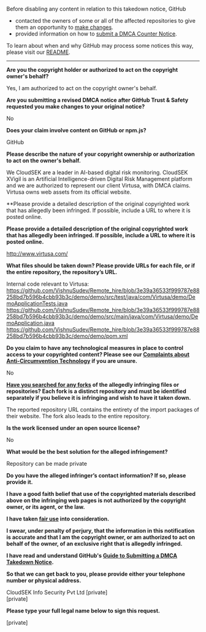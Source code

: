 Before disabling any content in relation to this takedown notice, GitHub
- contacted the owners of some or all of the affected repositories to give them an opportunity to [make changes](https://docs.github.com/en/github/site-policy/dmca-takedown-policy#a-how-does-this-actually-work).
- provided information on how to [submit a DMCA Counter Notice](https://docs.github.com/en/articles/guide-to-submitting-a-dmca-counter-notice).

To learn about when and why GitHub may process some notices this way, please visit our [README](https://github.com/github/dmca/blob/master/README.md#anatomy-of-a-takedown-notice).

---

**Are you the copyright holder or authorized to act on the copyright owner's behalf?**

Yes, I am authorized to act on the copyright owner's behalf.

**Are you submitting a revised DMCA notice after GitHub Trust & Safety requested you make changes to your original notice?**

No

**Does your claim involve content on GitHub or npm.js?**

GitHub

**Please describe the nature of your copyright ownership or authorization to act on the owner's behalf.**

We CloudSEK are a leader in AI-based digital risk monitoring.
CloudSEK XVigil is an Artificial Intelligence-driven Digital Risk Management platform and we are authorized to represent our client Virtusa, with DMCA claims. Virtusa owns web assets from its official website.

**Please provide a detailed description of the original copyrighted work that has allegedly been infringed. If possible, include a URL to where it is posted online.

**Please provide a detailed description of the original copyrighted work that has allegedly been infringed. If possible, include a URL to where it is posted online.**

http://www.virtusa.com/

**What files should be taken down? Please provide URLs for each file, or if the entire repository, the repository’s URL.**

Internal code relevant to Virtusa:  
https://github.com/VishnuSudev/Remote_hire/blob/3e39a36533f999787e88258bd7b596b4cbb93b3c/demo/demo/src/test/java/com/Virtusa/demo/DemoApplicationTests.java  
https://github.com/VishnuSudev/Remote_hire/blob/3e39a36533f999787e88258bd7b596b4cbb93b3c/demo/demo/src/main/java/com/Virtusa/demo/DemoApplication.java  
https://github.com/VishnuSudev/Remote_hire/blob/3e39a36533f999787e88258bd7b596b4cbb93b3c/demo/demo/pom.xml

**Do you claim to have any technological measures in place to control access to your copyrighted content? Please see our <a href="https://docs.github.com/articles/guide-to-submitting-a-dmca-takedown-notice#complaints-about-anti-circumvention-technology">Complaints about Anti-Circumvention Technology</a> if you are unsure.**

No

**<a href="https://docs.github.com/articles/dmca-takedown-policy#b-what-about-forks-or-whats-a-fork">Have you searched for any forks</a> of the allegedly infringing files or repositories? Each fork is a distinct repository and must be identified separately if you believe it is infringing and wish to have it taken down.**

The reported repository URL contains the entirety of the import packages of their website. The fork also leads to the entire repository.

**Is the work licensed under an open source license?**

No

**What would be the best solution for the alleged infringement?**

Repository can be made private

**Do you have the alleged infringer’s contact information? If so, please provide it.**

**I have a good faith belief that use of the copyrighted materials described above on the infringing web pages is not authorized by the copyright owner, or its agent, or the law.**

**I have taken <a href="https://www.lumendatabase.org/topics/22">fair use</a> into consideration.**

**I swear, under penalty of perjury, that the information in this notification is accurate and that I am the copyright owner, or am authorized to act on behalf of the owner, of an exclusive right that is allegedly infringed.**

**I have read and understand GitHub's <a href="https://docs.github.com/articles/guide-to-submitting-a-dmca-takedown-notice/">Guide to Submitting a DMCA Takedown Notice</a>.**

**So that we can get back to you, please provide either your telephone number or physical address.**

CloudSEK Info Security Pvt Ltd [private]  
[private]

**Please type your full legal name below to sign this request.**

[private]
